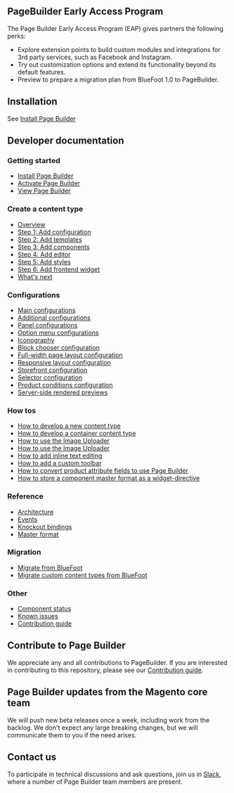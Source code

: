 ## PageBuilder Early Access Program

The Page Builder Early Access Program (EAP) gives partners the following perks:
 
* Explore extension points to build custom modules and integrations for 3rd party services, such as Facebook and Instagram.
* Try out customization options and extend its functionality beyond its default features.
* Preview to prepare a migration plan from BlueFoot 1.0 to PageBuilder.

## Installation

See [Install Page Builder](install-pagebuilder.md)

<!-- {% comment %} -->

## Developer documentation

### Getting started

* [Install Page Builder](install-pagebuilder.md)
* [Activate Page Builder](activate-pagebuilder.md)
* [View Page Builder](view-pagebuilder.md)

### Create a content type

* [Overview](../create-basic-content-type/overview.md)
* [Step 1: Add configuration](../create-basic-content-type/step-1-add-configuration.md)
* [Step 2: Add templates](../create-basic-content-type/step-2-add-templates.md)
* [Step 3: Add components](../create-basic-content-type/step-3-add-components.md)
* [Step 4: Add editor](../create-basic-content-type/step-4-add-form.md)
* [Step 5: Add styles](../create-basic-content-type/step-5-add-styles.md)
* [Step 6: Add frontend widget](../create-basic-content-type/step-6-add-frontend-widget.md)
* [What's next](../create-basic-content-type/whats-next.md)

### Configurations

* [Main configurations](../configurations/content-type-configuration.md)
* [Additional configurations](../configurations/additional-configurations.md)
* [Panel configurations](../configurations/panel-configurations.md)
* [Option menu configurations](../configurations/option-menu-configurations.md)
* [Iconography](../configurations/iconography.md)
* [Block chooser configuration](../configurations/block-chooser-configuration.md)
* [Full-width page layout configuration](../configurations/full-width-page-layout-configuration.md)
* [Responsive layout configuration](../configurations/responsive-layout-configuration.md)
* [Storefront configuration](../configurations/storefront-configuration.md)
* [Selector configuration](../configurations/selector-configuration.md)
* [Product conditions configuration](../configurations/product-conditions-configuration.md)
* [Server-side rendered previews](../configurations/server-side-rendered-previews.md)

### How tos

* [How to develop a new content type](../how-to/how-to-develop-new-content-type.md)
* [How to develop a container content type](../how-to/how-to-develop-container-content-type.md)
* [How to use the Image Uploader](../how-to/how-to-use-image-uploader.md)
* [How to use the Image Uploader](../how-to/how-to-use-image-uploader.md)
* [How to add inline text editing](../how-to/how-to-add-inline-text-editing.md)
* [How to add a custom toolbar](../how-to/how-to-add-custom-toolbar.md)
* [How to convert product attribute fields to use Page Builder](../how-to/how-to-convert-product-attributes-to-use-pagebuilder.md)
* [How to store a component master format as a widget-directive](../how-to/how-to-store-master-format-as-widget-directive.md)

### Reference

* [Architecture](../reference/architecture.md)
* [Events](../reference/events.md)
* [Knockout bindings](../reference/knockout-bindings.md)
* [Master format](../reference/master-format.md)

### Migration

* [Migrate from BlueFoot](../migration/migrate-from-bluefoot.md)
* [Migrate custom content types from BlueFoot](../migration/migrate-custom-content-types-from-bluefoot.md)

### Other

* [Component status](../component-status.md)
* [Known issues](../known-issues.md)
* [Contribution guide](https://github.com/magento/magento2-page-builder/blob/develop/CONTRIBUTING.md)

<!-- {% endcomment %} -->

## Contribute to Page Builder

We appreciate any and all contributions to PageBuilder. If you are interested in contributing to this repository, please see our [Contribution guide](https://github.com/magento/magento2-page-builder/blob/develop/CONTRIBUTING.md).

## Page Builder updates from the Magento core team

We will push new beta releases once a week, including work from the backlog. We don't expect any large breaking changes, but we will communicate them to you if the need arises.

## Contact us

To participate in technical discussions and ask questions, join us in [Slack], where a number of Page Builder team members are present.


[Slack]: https://magentocommeng.slack.com/messages/GANS1R4C9
